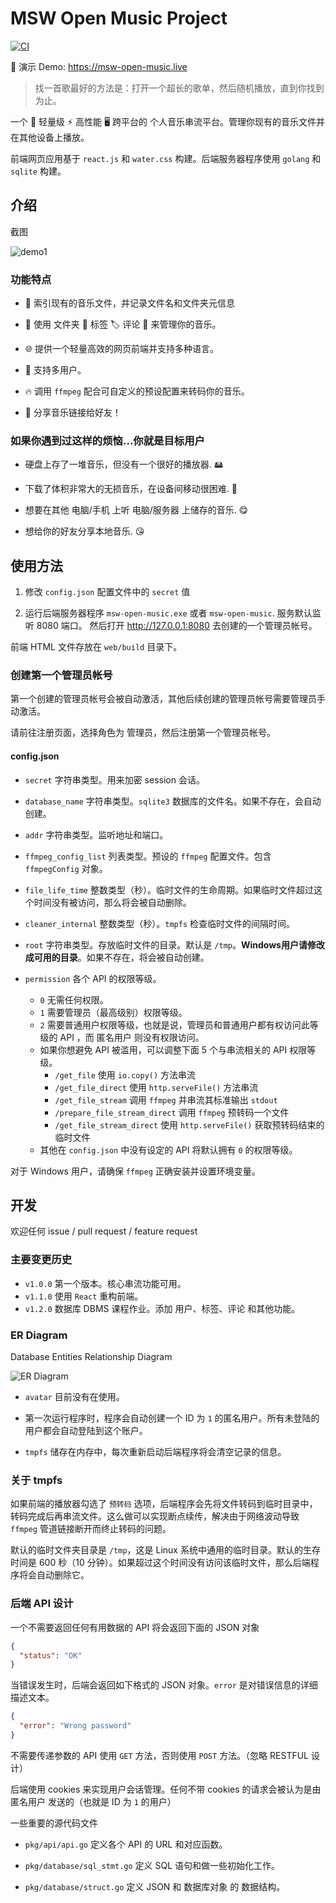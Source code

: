 # MSW Open Music Project

[![CI](https://github.com/heimoshuiyu/msw-open-music/actions/workflows/build.yml/badge.svg)](https://github.com/heimoshuiyu/msw-open-music/actions/workflows/build.yml)

🔴 演示 Demo: <https://msw-open-music.live>

> 找一首歌最好的方法是：打开一个超长的歌单，然后随机播放，直到你找到为止。

一个 💪 轻量级 ⚡️ 高性能 🖥️ 跨平台的 个人音乐串流平台。管理你现有的音乐文件并在其他设备上播放。

前端网页应用基于 `react.js` 和 `water.css` 构建。后端服务器程序使用 `golang` 和 `sqlite` 构建。

## 介绍

截图

![demo1](demo1.jpg)

### 功能特点

- 🔎 索引现有的音乐文件，并记录文件名和文件夹元信息

- 📕 使用 文件夹 📁 标签 🏷️ 评论 💬 来管理你的音乐。

- 🌐 提供一个轻量高效的网页前端并支持多种语言。

- 👥 支持多用户。

- 🔥 调用 `ffmpeg` 配合可自定义的预设配置来转码你的音乐。

- 🔗 分享音乐链接给好友！

### 如果你遇到过这样的烦恼...你就是目标用户

- 硬盘上存了一堆音乐，但没有一个很好的播放器. 🖴

- 下载了体积非常大的无损音乐，在设备间移动很困难. 🎵

- 想要在其他 电脑/手机 上听 电脑/服务器 上储存的音乐. 😋

- 想给你的好友分享本地音乐. 😘

## 使用方法

1. 修改 `config.json` 配置文件中的 `secret` 值

2. 运行后端服务器程序 `msw-open-music.exe` 或者 `msw-open-music`. 服务默认监听 8080 端口。 然后打开 <http://127.0.0.1:8080> 去创建的一个管理员帐号。

前端 HTML 文件存放在 `web/build` 目录下。

### 创建第一个管理员帐号

第一个创建的管理员帐号会被自动激活，其他后续创建的管理员帐号需要管理员手动激活。

请前往注册页面，选择角色为 管理员，然后注册第一个管理员帐号。

#### config.json

- `secret` 字符串类型。用来加密 session 会话。

- `database_name` 字符串类型。`sqlite3` 数据库的文件名。如果不存在，会自动创建。
- `addr` 字符串类型。监听地址和端口。
- `ffmpeg_config_list` 列表类型。预设的 `ffmpeg` 配置文件。包含 `ffmpegConfig` 对象。
- `file_life_time` 整数类型（秒）。临时文件的生命周期。如果临时文件超过这个时间没有被访问，那么将会被自动删除。
- `cleaner_internal` 整数类型（秒）。`tmpfs` 检查临时文件的间隔时间。
- `root` 字符串类型。存放临时文件的目录。默认是 `/tmp`。**Windows用户请修改成可用的目录**。如果不存在，将会被自动创建。
- `permission` 各个 API 的权限等级。
  - `0` 无需任何权限。
  - `1` 需要管理员（最高级别）权限等级。
  - `2` 需要普通用户权限等级，也就是说，管理员和普通用户都有权访问此等级的 API ，而 匿名用户 则没有权限访问。
  - 如果你想避免 API 被滥用，可以调整下面 5 个与串流相关的 API 权限等级。
    - `/get_file` 使用 `io.copy()` 方法串流
    - `/get_file_direct` 使用 `http.serveFile()` 方法串流
    - `/get_file_stream` 调用 `ffmpeg` 并串流其标准输出 `stdout`
    - `/prepare_file_stream_direct` 调用 `ffmpeg` 预转码一个文件
    - `/get_file_stream_direct` 使用 `http.serveFile()` 获取预转码结束的临时文件
  - 其他在 `config.json` 中没有设定的 API 将默认拥有 `0` 的权限等级。

对于 Windows 用户，请确保 `ffmpeg` 正确安装并设置环境变量。

## 开发

欢迎任何 issue / pull request / feature request

### 主要变更历史

- `v1.0.0` 第一个版本。核心串流功能可用。
- `v1.1.0` 使用 `React` 重构前端。
- `v1.2.0` 数据库 DBMS 课程作业。添加 用户、标签、评论 和其他功能。

### ER Diagram

Database Entities Relationship Diagram

![ER Diagram](erdiagram.png)

- `avatar` 目前没有在使用。

- 第一次运行程序时，程序会自动创建一个 ID 为 `1` 的匿名用户。所有未登陆的用户都会自动登陆到这个账户。

- `tmpfs` 储存在内存中，每次重新启动后端程序将会清空记录的信息。

### 关于 tmpfs

如果前端的播放器勾选了 `预转码` 选项，后端程序会先将文件转码到临时目录中，转码完成后再串流文件。这么做可以实现断点续传，解决由于网络波动导致 `ffmpeg` 管道链接断开而终止转码的问题。

默认的临时文件夹目录是 `/tmp`，这是 Linux 系统中通用的临时目录。默认的生存时间是 600 秒（10 分钟）。如果超过这个时间没有访问该临时文件，那么后端程序将会自动删除它。

### 后端 API 设计

一个不需要返回任何有用数据的 API 将会返回下面的 JSON 对象

```json
{
  "status": "OK"
}
```

当错误发生时，后端会返回如下格式的 JSON 对象。`error` 是对错误信息的详细描述文本。

```json
{
  "error": "Wrong password"
}
```

不需要传递参数的 API 使用 `GET` 方法，否则使用 `POST` 方法。（忽略 RESTFUL 设计）

后端使用 cookies 来实现用户会话管理。任何不带 cookies 的请求会被认为是由 匿名用户 发送的（也就是 ID 为 `1` 的用户）

一些重要的源代码文件

- `pkg/api/api.go` 定义各个 API 的 URL 和对应函数。

- `pkg/database/sql_stmt.go` 定义 SQL 语句和做一些初始化工作。

- `pkg/database/struct.go` 定义 JSON 和 数据库对象 的 数据结构。
